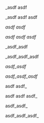 _asdf asdf

_asdf asdf asdf

_asdf asdf_

_asdf asdf asdf_

_asdf_asdf

_asdf_asdf_asdf

_asdf_asdf_

_asdf_asdf_asdf_

asdf asdf_

asdf asdf asdf_

asdf_asdf_

asdf_asdf_asdf_